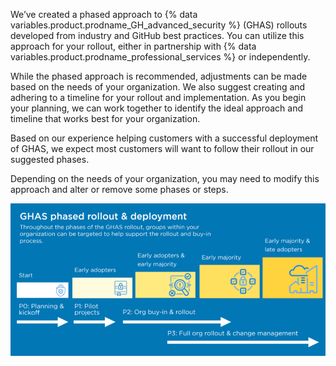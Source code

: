 We’ve created a phased approach to {% data variables.product.prodname_GH_advanced_security %} (GHAS) rollouts developed from industry and GitHub best practices. You can utilize this approach for your rollout, either in partnership with {% data variables.product.prodname_professional_services %} or independently.

While the phased approach is recommended, adjustments can be made based on the needs of your organization. We also suggest creating and adhering to a timeline for your rollout and implementation. As you begin your planning, we can work together to identify the ideal approach and timeline that works best for your organization.

Based on our experience helping customers with a successful deployment of GHAS, we expect most customers will want to follow their rollout in our suggested phases.

Depending on the needs of your organization, you may need to modify this approach and alter or remove some phases or steps.

![Diagram showing the three phases of GitHub Advanced Security rollout and deployment, including Phase 0: Planning & Kickoff, Phase 1: Pilot projects, Phase 2: Org Buy-in and Rollout for early adopters, and Phase 3: Full org rollout & change management](/assets/images/enterprise/security/advanced-security-phased-approach-diagram.png)
